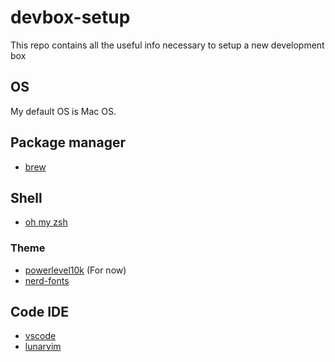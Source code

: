 # devbox-setup
This repo contains all the useful info necessary to setup a new development box

## OS
My default OS is Mac OS.

## Package manager
- [brew](https://brew.sh/)

## Shell
- [oh my zsh](https://ohmyz.sh/)

### Theme
- [powerlevel10k](https://github.com/romkatv/powerlevel10k) (For now)
- [nerd-fonts](https://github.com/ryanoasis/nerd-fonts)

## Code IDE
- [vscode](https://formulae.brew.sh/cask/visual-studio-code)
- [lunarvim](https://www.lunarvim.org/)